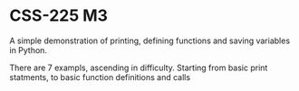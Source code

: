 # CSS-225 M3

A simple demonstration of printing, defining functions and saving variables in Python.

There are 7 exampls, ascending in difficulty. Starting from basic print statments, to basic function definitions and calls
